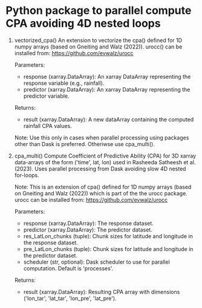 # Python package to parallel compute CPA avoiding 4D nested loops
1) vectorized_cpa()
   An extension to vectorize the cpa() defined for 1D numpy arrays (based on Gneiting and Walz (2022)).
   urocc() can be installed from: https://github.com/evwalz/urocc

   Parameters:
   - response (xarray.DataArray): An xarray DataArray representing the response variable (e.g., rainfall).
   - predictor (xarray.DataArray): An xarray DataArray representing the predictor variable.

   Returns:
   - result (xarray.DataArray): A new dataArray containing the computed rainfall CPA values.

   Note:
   Use this only in cases when parallel processing using packages other than Dask is preferred. 
   Otheriwse use cpa_multi().

2) cpa_multi()
   Compute Coefficient of Predictive Ability (CPA) for 3D xarray data-arrays of the form ('time', lat, lon) used 
   in Rasheeda Satheesh et al. (2023).
   Uses parallel processing from Dask avoiding slow 4D nested for-loops.

   Note:
   This is an extension of cpa() defined for 1D numpy arrays (based on Gneiting and Walz (2022)) which is part of 
   the the urocc package. urocc can be installed from: https://github.com/evwalz/urocc 
    
   Parameters:
   - response (xarray.DataArray): The response dataset.
   - predictor (xarray.DataArray): The predictor dataset.
   - res_LatLon_chunks (tuple): Chunk sizes for latitude and longitude in the response dataset.
   - pre_LatLon_chunks (tuple): Chunk sizes for latitude and longitude in the predictor dataset.
   - scheduler (str, optional): Dask scheduler to use for parallel computation. Default is 'processes'.

   Returns:
   - result (xarray.DataArray): Resulting CPA array with dimensions ('lon_tar', 'lat_tar', 'lon_pre', 'lat_pre'). 



